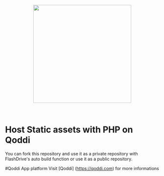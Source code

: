 <p align="center"><a href="https://devcenter.qoddi.com/static-assets/"><img align="center" style="width:320px" src="https://devcenter.qoddi.com/wp-content/uploads/2021/11/800px-transparent-logo.png"/></a></p><br/>

# Host Static assets with PHP on Qoddi
You can fork this repository and use it as a private repository with FlashDrive's auto build function or use it as a public repository.

#Qoddi App platform
Visit [Qoddi] (https://qoddi.com) for more informations

